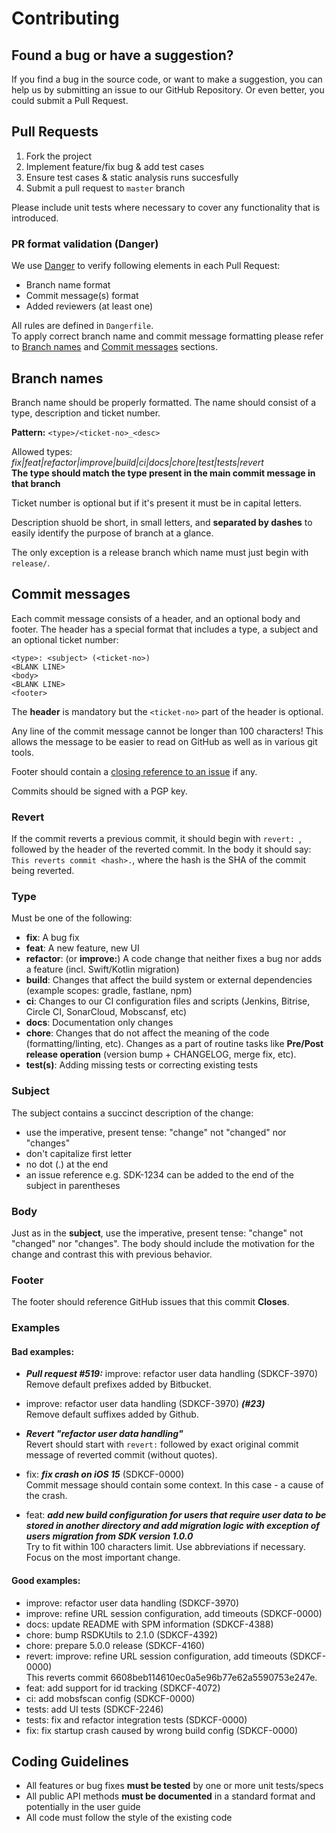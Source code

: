 # Contributing
## Found a bug or have a suggestion?
If you find a bug in the source code, or want to make a suggestion, you can help us by submitting an issue to our GitHub Repository. Or even better, you could submit a Pull Request.
  
## Pull Requests
1. Fork the project
2. Implement feature/fix bug & add test cases
3. Ensure test cases & static analysis runs succesfully
4. Submit a pull request to `master` branch
  
Please include unit tests where necessary to cover any functionality that is introduced.

### PR format validation (Danger)
We use [Danger](https://danger.systems/guides/dangerfile.html) to verify following elements in each Pull Request:
* Branch name format
* Commit message(s) format
* Added reviewers (at least one)

All rules are defined in `Dangerfile`.  
To apply correct branch name and commit message formatting please refer to [Branch names](#branch-names) and [Commit messages](#commit-messages) sections.

## Branch names
Branch name should be properly formatted. The name should consist of a type, description and ticket number.  

**Pattern:** `<type>/<ticket-no>_<desc>`

Allowed types: *fix|feat|refactor|improve|build|ci|docs|chore|test|tests|revert*  
**The type should match the type present in the main commit message in that branch**

Ticket number is optional but if it's present it must be in capital letters.

Description shuold be short, in small letters, and **separated by dashes** to easily identify the purpose of branch at a glance.

The only exception is a release branch which name must just begin with `release/`.

## Commit messages

Each commit message consists of a header, and an optional body and footer. The header has a special format that includes a type, a subject and an optional ticket number:

```
<type>: <subject> (<ticket-no>)
<BLANK LINE>
<body>
<BLANK LINE>
<footer>
```

The **header** is mandatory but the `<ticket-no>` part of the header is optional.

Any line of the commit message cannot be longer than 100 characters! This allows the message to be easier
to read on GitHub as well as in various git tools.

Footer should contain a [closing reference to an issue](https://help.github.com/articles/closing-issues-via-commit-messages/) if any.

Commits should be signed with a PGP key.

### Revert

If the commit reverts a previous commit, it should begin with `revert: `, followed by the header of the reverted commit. In the body it should say: `This reverts commit <hash>.`, where the hash is the SHA of the commit being reverted.

### Type

Must be one of the following:

* **fix**: A bug fix
* **feat**: A new feature, new UI
* **refactor**: (or **improve:**) A code change that neither fixes a bug nor adds a feature (incl. Swift/Kotlin migration)
* **build**: Changes that affect the build system or external dependencies (example scopes: gradle, fastlane, npm)
* **ci**: Changes to our CI configuration files and scripts (Jenkins, Bitrise, Circle CI, SonarCloud, Mobscansf, etc)
* **docs**: Documentation only changes
* **chore**: Changes that do not affect the meaning of the code (formatting/linting, etc). Changes as a part of routine tasks like **Pre/Post release operation** (version bump + CHANGELOG, merge fix, etc).
* **test(s)**: Adding missing tests or correcting existing tests


### Subject

The subject contains a succinct description of the change:

* use the imperative, present tense: "change" not "changed" nor "changes"
* don't capitalize first letter
* no dot (.) at the end
* an issue reference e.g. SDK-1234 can be added to the end of the subject in parentheses


### Body

Just as in the **subject**, use the imperative, present tense: "change" not "changed" nor "changes".
The body should include the motivation for the change and contrast this with previous behavior.

### Footer
The footer should reference GitHub issues that this commit **Closes**.

### Examples
#### Bad examples:
* _**Pull request #519:**_ improve: refactor user data handling (SDKCF-3970)
<br>Remove default prefixes added by Bitbucket.
 
* improve: refactor user data handling (SDKCF-3970) _**(#23)**_
<br>Remove default suffixes added by Github.

* _**Revert "refactor user data handling"**_
<br>Revert should start with `revert:` followed by exact original commit message of reverted commit (without quotes).
 
* fix: _**fix crash on iOS 15**_ (SDKCF-0000)
<br>Commit message should contain some context. In this case - a cause of the crash.
 
* feat: _**add new build configuration for users that require user data to be stored in another directory and add migration logic with exception of users migration from SDK version 1.0.0**_
<br>Try to fit within 100 characters limit. Use abbreviations if necessary. Focus on the most important change.

#### Good examples:
* improve: refactor user data handling (SDKCF-3970)
* improve: refine URL session configuration, add timeouts (SDKCF-0000)
* docs: update README with SPM information (SDKCF-4388)
* chore: bump RSDKUtils to 2.1.0 (SDKCF-4392)
* chore: prepare 5.0.0 release (SDKCF-4160)
* revert: improve: refine URL session configuration, add timeouts (SDKCF-0000)
<br>This reverts commit 6608beb114610ec0a5e96b77e62a5590753e247e.
* feat: add support for id tracking (SDKCF-4072)
* ci: add mobsfscan config (SDKCF-0000)
* tests: add UI tests (SDKCF-2246)
* tests: fix and refactor integration tests (SDKCF-0000)
* fix: fix startup crash caused by wrong build config (SDKCF-0000)
  
## Coding Guidelines
* All features or bug fixes **must be tested** by one or more unit tests/specs
* All public API methods **must be documented** in a standard format and potentially in the user guide
* All code must follow the style of the existing code

